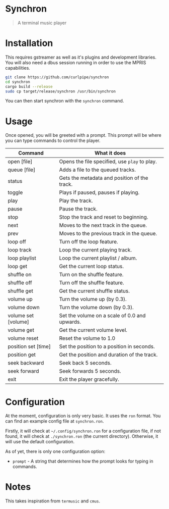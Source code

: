 # Synchron
> A terminal music player

# Installation
This requires gstreamer as well as it's plugins and development libraries.
You will also need a dbus session running in order to use the MPRIS capabilities.

```sh
git clone https://github.com/curlpipe/synchron
cd synchron
cargo build --release
sudo cp target/release/synchron /usr/bin/synchron
```

You can then start synchron with the `synchron` command.

# Usage
Once opened, you will be greeted with a prompt.
This prompt will be where you can type commands to control the player.

| Command             | What it does                                  |
|---------------------|-----------------------------------------------|
| open [file]         | Opens the file specified, use `play` to play. |
| queue [file]        | Adds a file to the queued tracks.             |
| status              | Gets the metadata and position of the track.  |
| toggle              | Plays if paused, pauses if playing.           |
| play                | Play the track.                               |
| pause               | Pause the track.                              |
| stop                | Stop the track and reset to beginning.        |
| next                | Moves to the next track in the queue.         |
| prev                | Moves to the previous track in the queue.     |
| loop off            | Turn off the loop feature.                    |
| loop track          | Loop the current playing track.               |
| loop playlist       | Loop the current playlist / album.            |
| loop get            | Get the current loop status.                  |
| shuffle on          | Turn on the shuffle feature.                  |
| shuffle off         | Turn off the shuffle feature.                 |
| shuffle get         | Get the current shuffle status.               |
| volume up           | Turn the volume up (by 0.3).                  |
| volume down         | Turn the volume down (by 0.3).                |
| volume set [volume] | Set the volume on a scale of 0.0 and upwards. |
| volume get          | Get the current volume level.                 |
| volume reset        | Reset the volume to 1.0                       |
| position set [time] | Set the position to a position in seconds.    |
| position get        | Get the position and duration of the track.   |
| seek backward       | Seek back 5 seconds.                          |
| seek forward        | Seek forwards 5 seconds.                      |
| exit                | Exit the player gracefully.                   |

# Configuration
At the moment, configuration is only very basic. It uses the `ron` format.
You can find an example config file at `synchron.ron`.

Firstly, it will check at `~/.config/synchron.ron` for a configuration file,
if not found, it will check at `./synchron.ron` (the current directory).
Otherwise, it will use the default configuration.

As of yet, there is only one configuration option:
- `prompt` - A string that determines how the prompt looks for typing in commands.

# Notes
This takes inspiration from `termusic` and `cmus`.

